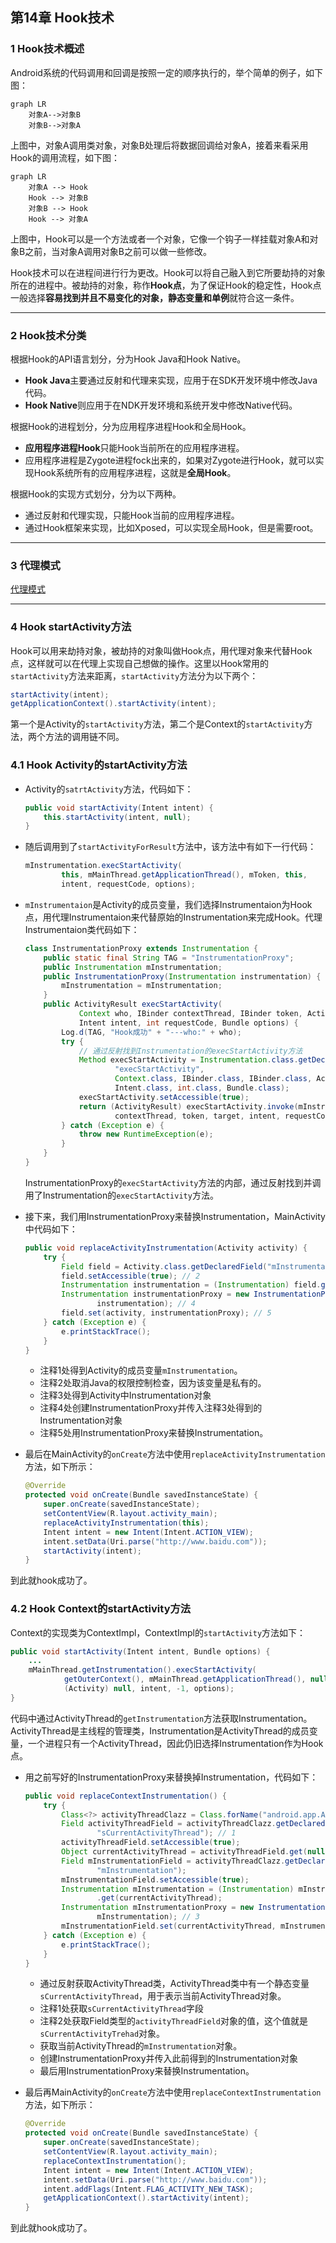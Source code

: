 ## 第14章 Hook技术

### 1 Hook技术概述

Android系统的代码调用和回调是按照一定的顺序执行的，举个简单的例子，如下图：

```mermaid
graph LR
	对象A-->对象B
	对象B-->对象A
```

上图中，对象A调用类对象，对象B处理后将数据回调给对象A，接着来看采用Hook的调用流程，如下图：

```mermaid
graph LR
	对象A --> Hook
	Hook --> 对象B
	对象B --> Hook
	Hook --> 对象A
```

上图中，Hook可以是一个方法或者一个对象，它像一个钩子一样挂载对象A和对象B之前，当对象A调用对象B之前可以做一些修改。

Hook技术可以在进程间进行行为更改。Hook可以将自己融入到它所要劫持的对象所在的进程中。被劫持的对象，称作**Hook点**，为了保证Hook的稳定性，Hook点一般选择**容易找到并且不易变化的对象，静态变量和单例**就符合这一条件。

***

### 2 Hook技术分类

根据Hook的API语言划分，分为Hook Java和Hook Native。

* **Hook Java**主要通过反射和代理来实现，应用于在SDK开发环境中修改Java代码。
* **Hook Native**则应用于在NDK开发环境和系统开发中修改Native代码。

根据Hook的进程划分，分为应用程序进程Hook和全局Hook。

* **应用程序进程Hook**只能Hook当前所在的应用程序进程。
* 应用程序进程是Zygote进程fock出来的，如果对Zygote进行Hook，就可以实现Hook系统所有的应用程序进程，这就是**全局Hook**。

根据Hook的实现方式划分，分为以下两种。

* 通过反射和代理实现，只能Hook当前的应用程序进程。
* 通过Hook框架来实现，比如Xposed，可以实现全局Hook，但是需要root。

***

### 3 代理模式

[代理模式]([https://github.com/NieJianJian/AndroidNotes/blob/master/Java/%E4%BB%A3%E7%90%86%E6%A8%A1%E5%BC%8F.md](https://github.com/NieJianJian/AndroidNotes/blob/master/Java/代理模式.md))

***

### 4 Hook startActivity方法

Hook可以用来劫持对象，被劫持的对象叫做Hook点，用代理对象来代替Hook点，这样就可以在代理上实现自己想做的操作。这里以Hook常用的`startActivity`方法来距离，`startActivity`方法分为以下两个：

```java
startActivity(intent);
getApplicationContext().startActivity(intent);
```

第一个是Activity的`startActivity`方法，第二个是Context的`startActivity`方法，两个方法的调用链不同。

### 4.1 Hook Activity的startActivity方法

* Activity的`satrtActivity`方法，代码如下：

  ```java
  public void startActivity(Intent intent) {
      this.startActivity(intent, null);
  }
  ```

* 随后调用到了`startActivityForResult`方法中，该方法中有如下一行代码：

  ```java
  mInstrumentation.execStartActivity(
          this, mMainThread.getApplicationThread(), mToken, this,
          intent, requestCode, options);
  ```

* `mInstrumentaion`是Activity的成员变量，我们选择Instrumentaion为Hook点，用代理Instrumentaion来代替原始的Instrumentation来完成Hook。代理Instrumentaion类代码如下：

  ```java
  class InstrumentationProxy extends Instrumentation {
      public static final String TAG = "InstrumentationProxy";
      public Instrumentation mInstrumentation;
      public InstrumentationProxy(Instrumentation instrumentation) {
          mInstrumentation = mInstrumentation;
      }
      public ActivityResult execStartActivity(
              Context who, IBinder contextThread, IBinder token, Activity target,
              Intent intent, int requestCode, Bundle options) {
          Log.d(TAG, "Hook成功" + "---who:" + who);
          try {
              // 通过反射找到Instrumentation的execStartActivity方法
              Method execStartActivity = Instrumentation.class.getDeclaredMethod(
                      "execStartActivity",
                      Context.class, IBinder.class, IBinder.class, Activity.class,
                      Intent.class, int.class, Bundle.class);
              execStartActivity.setAccessible(true);
              return (ActivityResult) execStartActivity.invoke(mInstrumentation, who,
                      contextThread, token, target, intent, requestCode, options);
          } catch (Exception e) {
              throw new RuntimeException(e);
          }
      }
  }
  ```

  InstrumentationProxy的`execStartActivity`方法的内部，通过反射找到并调用了Instrumentation的`execStartActivity`方法。

* 接下来，我们用InstrumentationProxy来替换Instrumentation，MainActivity中代码如下：

  ```java
  public void replaceActivityInstrumentation(Activity activity) {
      try {
          Field field = Activity.class.getDeclaredField("mInstrumentation"); // 1
          field.setAccessible(true); // 2
          Instrumentation instrumentation = (Instrumentation) field.get(activity); // 3
          Instrumentation instrumentationProxy = new InstrumentationProxy(
                  instrumentation); // 4
          field.set(activity, instrumentationProxy); // 5
      } catch (Exception e) {
          e.printStackTrace();
      }
  }
  ```

  * 注释1处得到Activity的成员变量`mInstrumentation`。
  * 注释2处取消Java的权限控制检查，因为该变量是私有的。
  * 注释3处得到Activity中Instrumentation对象
  * 注释4处创建InstrumentationProxy并传入注释3处得到的Instrumentation对象
  * 注释5处用InstrumentationProxy来替换Instrumentation。

* 最后在MainActivity的`onCreate`方法中使用`replaceActivityInstrumentation`方法，如下所示：

  ```java
  @Override
  protected void onCreate(Bundle savedInstanceState) {
      super.onCreate(savedInstanceState);
      setContentView(R.layout.activity_main);
      replaceActivityInstrumentation(this);
      Intent intent = new Intent(Intent.ACTION_VIEW);
      intent.setData(Uri.parse("http://www.baidu.com"));
      startActivity(intent);
  }
  ```

到此就hook成功了。

### 4.2 Hook Context的startActivity方法

Context的实现类为ContextImpl，ContextImpl的`startActivity`方法如下：

```java
public void startActivity(Intent intent, Bundle options) {
    ...
    mMainThread.getInstrumentation().execStartActivity(
            getOuterContext(), mMainThread.getApplicationThread(), null,
            (Activity) null, intent, -1, options);
}
```

代码中通过ActivityThread的`getInstrumentation`方法获取Instrumentation。ActivityThread是主线程的管理类，Instrumentation是ActivityThread的成员变量，一个进程只有一个ActivityThread，因此仍旧选择Instrumentation作为Hook点。

* 用之前写好的InstrumentationProxy来替换掉Instrumentation，代码如下：

  ```java
  public void replaceContextInstrumentation() {
      try {
          Class<?> activityThreadClazz = Class.forName("android.app.ActivityThread");
          Field activityThreadField = activityThreadClazz.getDeclaredField(
                  "sCurrentActivityThread"); // 1
          activityThreadField.setAccessible(true);
          Object currentActivityThread = activityThreadField.get(null); // 2
          Field mInstrumentationField = activityThreadClazz.getDeclaredField(
                  "mInstrumentation");
          mInstrumentationField.setAccessible(true);
          Instrumentation mInstrumentation = (Instrumentation) mInstrumentationField
                  .get(currentActivityThread);
          Instrumentation mInstrumentationProxy = new InstrumentationProxy(
                  mInstrumentation); // 3
          mInstrumentationField.set(currentActivityThread, mInstrumentationProxy);
      } catch (Exception e) {
          e.printStackTrace();
      }
  }
  ```

  * 通过反射获取ActivityThread类，ActivityThread类中有一个静态变量`sCurrentActivityThread`，用于表示当前ActivityThread对象。
  * 注释1处获取`sCurrentActivityThread`字段
  * 注释2处获取Field类型的`activityThreadField`对象的值，这个值就是`sCurrentActivityTrehad`对象。
  * 获取当前ActivityThread的`mInstrumentation`对象。
  * 创建InstrumentationProxy并传入此前得到的Instrumentation对象
  * 最后用InstrumentationProxy来替换Instrumentation。

* 最后再MainActivity的`onCreate`方法中使用`replaceContextInstrumentation`方法，如下所示：

  ```java
  @Override
  protected void onCreate(Bundle savedInstanceState) {
      super.onCreate(savedInstanceState);
      setContentView(R.layout.activity_main);
      replaceContextInstrumentation();
      Intent intent = new Intent(Intent.ACTION_VIEW);
      intent.setData(Uri.parse("http://www.baidu.com"));
      intent.addFlags(Intent.FLAG_ACTIVITY_NEW_TASK);
      getApplicationContext().startActivity(intent);
  }
  ```

到此就hook成功了。
